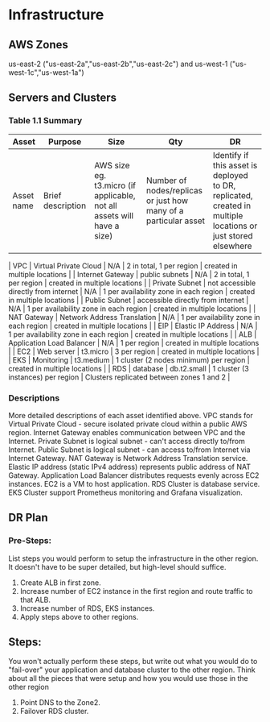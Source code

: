 # Infrastructure

## AWS Zones
us-east-2 ("us-east-2a","us-east-2b","us-east-2c") and us-west-1 ("us-west-1c","us-west-1a")

## Servers and Clusters

### Table 1.1 Summary
| Asset      | Purpose           | Size                                                                   | Qty                                                             | DR                                                                                                           |
|------------|-------------------|------------------------------------------------------------------------|-----------------------------------------------------------------|--------------------------------------------------------------------------------------------------------------|
| Asset name | Brief description | AWS size eg. t3.micro (if applicable, not all assets will have a size) | Number of nodes/replicas or just how many of a particular asset | Identify if this asset is deployed to DR, replicated, created in multiple locations or just stored elsewhere |

| VPC | Virtual Private Cloud | N/A | 2 in total, 1 per region | created in multiple locations |
| Internet Gateway | public subnets | N/A | 2 in total, 1 per region | created in multiple locations |
| Private Subnet | not accessible directly from internet | N/A | 1 per availability zone in each region | created in multiple locations |
| Public Subnet | accessible directly from internet | N/A | 1 per availability zone in each region | created in multiple locations |
| NAT Gateway | Network Address Translation | N/A | 1 per availability zone in each region | created in multiple locations |
| EIP | Elastic IP Address | N/A | 1 per availability zone in each region | created in multiple locations |
| ALB | 	Application Load Balancer | N/A | 1 per region | created in multiple locations |
| EC2 | Web server | t3.micro | 3 per region | created in multiple locations |
| EKS | Monitoring | t3.medium | 1 cluster (2 nodes minimum) per region | created in multiple locations |
| RDS | database | db.t2.small	 | 1 cluster (3 instances) per region | Clusters replicated between zones 1 and 2 |

### Descriptions
More detailed descriptions of each asset identified above.
VPC stands for Virtual Private Cloud - secure isolated private cloud within a public AWS region.
Internet Gateway enables communication between VPC and the Internet.
Private Subnet is logical subnet - can't access directly to/from Internet.
Public Subnet is logical subnet - can access to/from Internet via Internet Gateway.
NAT Gateway is Network Address Translation service.
Elastic IP address (static IPv4 address) represents public address of NAT Gateway.
Application Load Balancer distributes requests evenly across EC2 instances.
EC2 is a VM to host application. 
RDS Cluster is database service.
EKS Cluster support Prometheus monitoring and Grafana visualization.
## DR Plan
### Pre-Steps:
List steps you would perform to setup the infrastructure in the other region. It doesn't have to be super detailed, but high-level should suffice.
1. Create ALB in first zone.
2. Increase number of EC2 instance in the first region and route traffic to that ALB.
3. Increase number of RDS, EKS instances.
4. Apply steps above to other regions.

## Steps:
You won't actually perform these steps, but write out what you would do to "fail-over" your application and database cluster to the other region. Think about all the pieces that were setup and how you would use those in the other region
1. Point DNS to the Zone2.
2. Failover RDS cluster.
